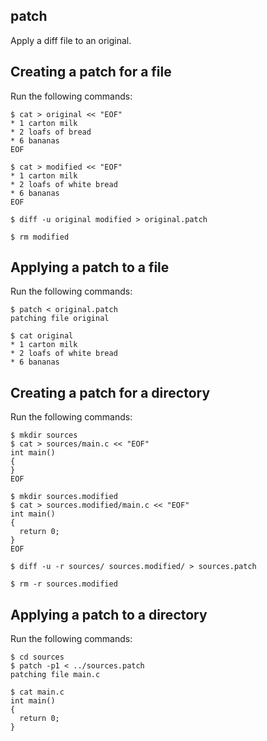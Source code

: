 patch
-----
Apply a diff file to an original.

Creating a patch for a file
---------------------------
Run the following commands:

    $ cat > original << "EOF"
    * 1 carton milk
    * 2 loafs of bread
    * 6 bananas
    EOF

    $ cat > modified << "EOF"
    * 1 carton milk
    * 2 loafs of white bread
    * 6 bananas
    EOF

    $ diff -u original modified > original.patch

    $ rm modified

Applying a patch to a file
--------------------------
Run the following commands:

    $ patch < original.patch
    patching file original

    $ cat original
    * 1 carton milk
    * 2 loafs of white bread
    * 6 bananas

Creating a patch for a directory
--------------------------------
Run the following commands:

    $ mkdir sources
    $ cat > sources/main.c << "EOF"
    int main()
    {
    }
    EOF

    $ mkdir sources.modified
    $ cat > sources.modified/main.c << "EOF"
    int main()
    {
      return 0;
    }
    EOF

    $ diff -u -r sources/ sources.modified/ > sources.patch

    $ rm -r sources.modified

Applying a patch to a directory
-------------------------------
Run the following commands:

    $ cd sources
    $ patch -p1 < ../sources.patch
    patching file main.c

    $ cat main.c
    int main()
    {
      return 0;
    }
